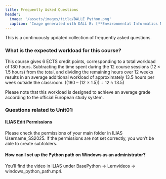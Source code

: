 ```yaml
---
title: Frequently Asked Questions
header:
  image: '/assets/images/title/DALLE_Python.png'
  caption: 'Image generated with DALL E: [**Environmental Informatics Marburg**](https://www.uni-marburg.de/en/fb19/disciplines/physisch/environmentalinformatics)'
---
```



This is a continuously updated collection of frequently asked questions.


### What is the expected workload for this course?
This course gives 6 ECTS credit points, corresponding to a total workload of 180 hours.
Subtracting the time spent during the 12 course sessions (12 × 1.5 hours) from the total, and dividing the remaining hours over 12 weeks results in an average additional workload of approximately 13.5 hours per week outside the classroom.
((180 – (12 × 1.5)) ÷ 12 ≈ 13.5)

Please note that this workload is designed to achieve an average grade according to the official European study system.

### Questions related to Unit01: 

#### ILIAS Edit Permissions 
Please check the permissions of your main folder in ILIAS Username_SS2025. If the permissions are not set correctly, you won’t be able to create subfolders.


#### How can I set up the Python path on Windows as an administrator?
You’ll find the video in ILIAS under BasePython →  Lernvideos  → windows_python_path.mp4.




